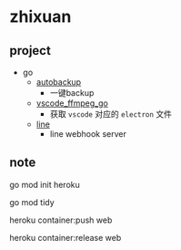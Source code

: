 # zhixuan

## project
- go
    - [autobackup](./go/autobackup)
        - 一键backup
    - [vscode_ffmpeg_go](./go/vscode_electron)
        - 获取 ```vscode``` 对应的 ```electron``` 文件
    - [line](./go/line)
        - line webhook server

## note

go mod init heroku


go mod tidy

heroku container:push web

heroku container:release web